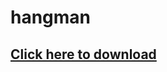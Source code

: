 # hangman
## **[Click here to download](https://github.com/Snowflake107/hangman/releases/download/v1/HangMan-setup_x64.exe)**

